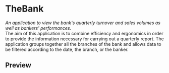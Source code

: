 # TheBank
*An application to view the bank's quarterly turnover and sales volumes as well as bankers' performances.*  
The aim of this application is to combine efficiency and ergonomics in order to provide the information necessary for carrying out a quarterly report. The application groups together all the branches of the bank and allows data to be filtered according to the date, the branch, or the banker.

## Preview

